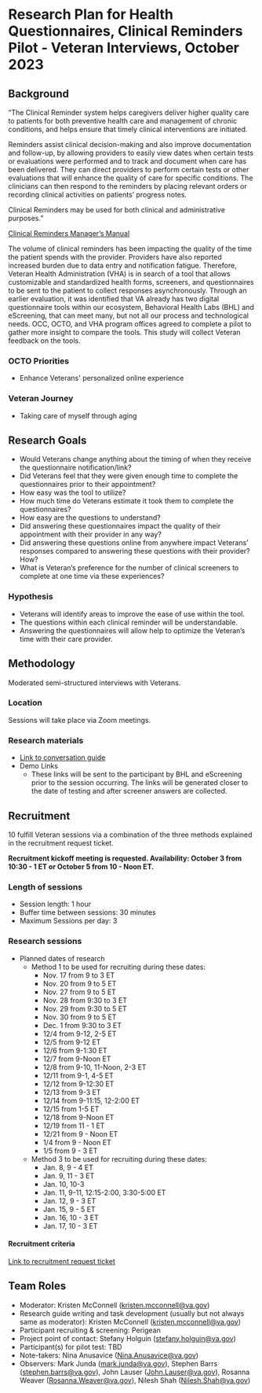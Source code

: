 # Research Plan for Health Questionnaires, Clinical Reminders Pilot - Veteran Interviews, October 2023

## Background
“The Clinical Reminder system helps caregivers deliver higher quality care to patients for both preventive health care and management of chronic conditions, and helps ensure that timely clinical interventions are initiated.  
 
Reminders assist clinical decision-making and also improve documentation and follow-up, by allowing providers to easily view dates when certain tests or evaluations were performed and to track and document when care has been delivered. They can direct providers to perform certain tests or other evaluations that will enhance the quality of care for specific conditions. The clinicians can then respond to the reminders by placing relevant orders or recording clinical activities on patients’ progress notes.  
 
Clinical Reminders may be used for both clinical and administrative purposes.” 

[Clinical Reminders Manager’s Manual](http://www.va.gov/vdl/documents/Clinical/CPRS-Clinical_Reminders/pxrm_2_mm.pdf)

The volume of clinical reminders has been impacting the quality of the time the patient spends with the provider. Providers have also reported increased burden due to data entry and notification fatigue. Therefore, Veteran Health Administration (VHA) is in search of a tool that allows customizable and standardized health forms, screeners, and questionnaires to be sent to the patient to collect responses asynchronously. Through an earlier evaluation, it was identified that VA already has two digital questionnaire tools within our ecosystem, Behavioral Health Labs (BHL) and eScreening, that can meet many, but not all our process and technological needs. OCC, OCTO, and VHA program offices agreed to complete a pilot to gather more insight to compare the tools. This study will collect Veteran feedback on the tools.

### OCTO Priorities 

- Enhance Veterans' personalized online experience

### Veteran Journey
- Taking care of myself through aging

## Research Goals	
- Would Veterans change anything about the timing of when they receive the questionnaire notification/link? 
- Did Veterans feel that they were given enough time to complete the questionnaires prior to their appointment? 
- How easy was the tool to utilize? 
- How much time do Veterans estimate it took them to complete the questionnaires? 
- How easy are the questions to understand? 
- Did answering these questionnaires impact the quality of their appointment with their provider in any way? 
- Did answering these questions online from anywhere impact Veterans’ responses compared to answering these questions with their provider? How? 
- What is Veteran’s preference for the number of clinical screeners to complete at one time via these experiences?
  
### Hypothesis
- Veterans will identify areas to improve the ease of use within the tool.
- The questions within each clinical reminder will be understandable.
- Answering the questionnaires will allow help to optimize the Veteran’s time with their care provider.  

## Methodology	
Moderated semi-structured interviews with Veterans. 

### Location
Sessions will take place via Zoom meetings. 

### Research materials
- [Link to conversation guide](https://github.com/department-of-veterans-affairs/va.gov-team/blob/master/products/health-care/questionnaire/research/2023-10-clinical-reminders/conversation-guide.md)
- Demo Links
  - These links will be sent to the participant by BHL and eScreening prior to the session occurring. The links will be generated closer to the date of testing and after screener answers are collected.

## Recruitment	

10 fulfill Veteran sessions via a combination of the three methods explained in the recruitment request ticket.

**Recruitment kickoff meeting is requested. Availability: October 3 from 10:30 - 1 ET or October 5 from 10 - Noon ET.**

### Length of sessions
- Session length: 1 hour 
- Buffer time between sessions: 30 minutes 
- Maximum Sessions per day: 3	 

### Research sessions
- Planned dates of research 
  - Method 1 to be used for recruiting during these dates:
    - Nov. 17 from 9 to 3 ET
    - Nov. 20 from 9 to 5 ET
    - Nov. 27 from 9 to 5 ET
    - Nov. 28 from 9:30 to 3 ET
    - Nov. 29 from 9:30 to 5 ET
    - Nov. 30 from 9 to 5 ET
    - Dec. 1 from 9:30 to 3 ET
    - 12/4 from 9-12, 2-5 ET
    - 12/5 from 9-12 ET
    - 12/6 from 9-1:30 ET
    - 12/7 from 9-Noon ET
    - 12/8 from 9-10, 11-Noon, 2-3 ET
    - 12/11 from 9-1, 4-5 ET
    - 12/12 from 9-12:30 ET
    - 12/13 from 9-3 ET
    - 12/14 from 9-11:15, 12-2:00 ET
    - 12/15 from 1-5 ET
    - 12/18 from 9-Noon ET
    - 12/19 from 11 - 1 ET
    - 12/21 from 9 - Noon ET
    - 1/4 from 9 - Noon ET
    - 1/5 from 9 - 3 ET
  - Method 3 to be used for recruiting during these dates:
    - Jan. 8, 9 - 4 ET
    - Jan. 9, 11 - 3 ET
    - Jan. 10, 10-3
    - Jan. 11, 9-11, 12:15-2:00, 3:30-5:00 ET
    - Jan. 12, 9 - 3 ET
    - Jan. 15, 9 - 5 ET
    - Jan. 16, 10 - 3 ET
    - Jan. 17, 10 - 3 ET 


#### Recruitment criteria
[Link to recruitment request ticket](https://github.com/department-of-veterans-affairs/va.gov-research-repository/issues/398)


## Team Roles	
- Moderator: Kristen McConnell (kristen.mcconnell@va.gov)
- Research guide writing and task development (usually but not always same as moderator): Kristen McConnell (kristen.mcconnell@va.gov)
- Participant recruiting & screening: Perigean
- Project point of contact: Stefany Holguin (stefany.holguin@va.gov)
- Participant(s) for pilot test: TBD
- Note-takers:	Nina Anusavice (Nina.Anusavice@va.gov)
- Observers: Mark Junda (mark.junda@va.gov), Stephen Barrs (stephen.barrs@va.gov), John Lauser (John.Lauser@va.gov), Rosanna Weaver (Rosanna.Weaver@va.gov), Nilesh Shah (Nilesh.Shah@va.gov)
